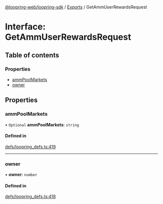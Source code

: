 [@loopring-web/loopring-sdk](../README.md) / [Exports](../modules.md) / GetAmmUserRewardsRequest

# Interface: GetAmmUserRewardsRequest

## Table of contents

### Properties

- [ammPoolMarkets](GetAmmUserRewardsRequest.md#ammpoolmarkets)
- [owner](GetAmmUserRewardsRequest.md#owner)

## Properties

### ammPoolMarkets

• `Optional` **ammPoolMarkets**: `string`

#### Defined in

[defs/loopring_defs.ts:419](https://github.com/Loopring/loopring_sdk/blob/c031084/src/defs/loopring_defs.ts#L419)

___

### owner

• **owner**: `number`

#### Defined in

[defs/loopring_defs.ts:418](https://github.com/Loopring/loopring_sdk/blob/c031084/src/defs/loopring_defs.ts#L418)
